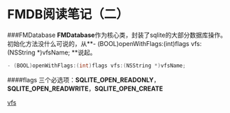 # FMDB阅读笔记（二）
###FMDatabase
**FMDatabase**作为核心类，封装了sqlite的大部分数据库操作。
初始化方法没什么可说的，从**- (BOOL)openWithFlags:(int)flags vfs:(NSString *)vfsName;
**说起。

```objectivec
- (BOOL)openWithFlags:(int)flags vfs:(NSString *)vfsName;
```
####flags
三个必选项：**SQLITE_OPEN_READONLY**，**SQLITE_OPEN_READWRITE**，**SQLITE_OPEN_CREATE**

[vfs](http://www.sqlite.org/vfs.html)

